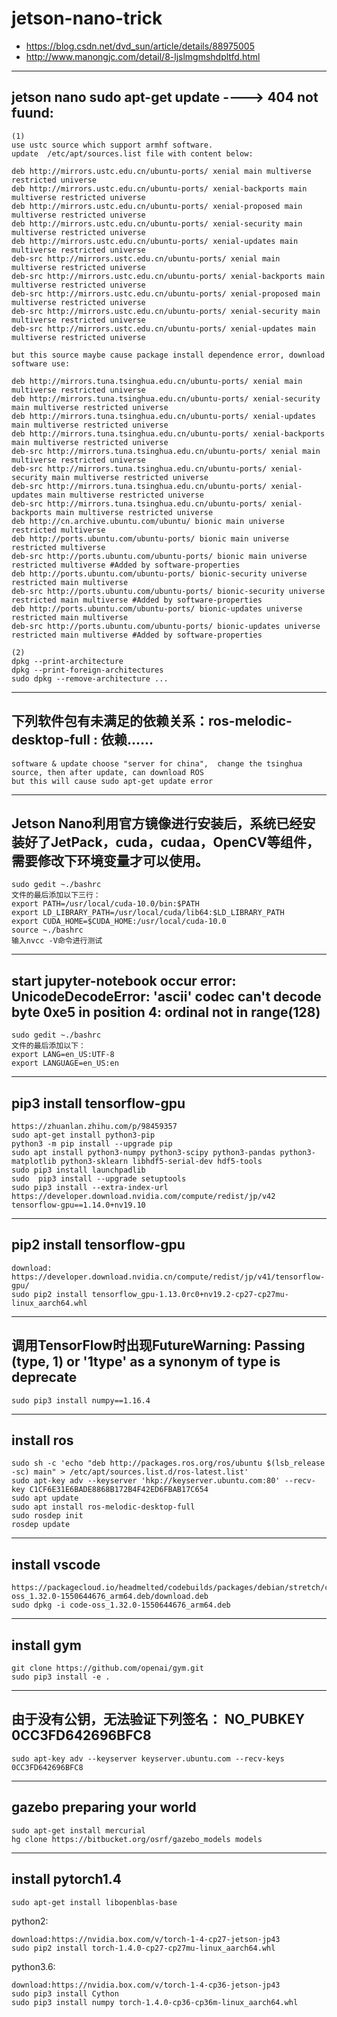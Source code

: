 # jetson-nano-trick
-  https://blog.csdn.net/dvd_sun/article/details/88975005  
-  http://www.manongjc.com/detail/8-ljslmgmshdpltfd.html  

----------------------------------------------------------------------------------------------------------------------------------------

## jetson nano sudo apt-get update ----> 404 not fuund:  
```
(1)  
use ustc source which support armhf software.  
update  /etc/apt/sources.list file with content below:  

deb http://mirrors.ustc.edu.cn/ubuntu-ports/ xenial main multiverse restricted universe  
deb http://mirrors.ustc.edu.cn/ubuntu-ports/ xenial-backports main multiverse restricted universe  
deb http://mirrors.ustc.edu.cn/ubuntu-ports/ xenial-proposed main multiverse restricted universe  
deb http://mirrors.ustc.edu.cn/ubuntu-ports/ xenial-security main multiverse restricted universe  
deb http://mirrors.ustc.edu.cn/ubuntu-ports/ xenial-updates main multiverse restricted universe  
deb-src http://mirrors.ustc.edu.cn/ubuntu-ports/ xenial main multiverse restricted universe  
deb-src http://mirrors.ustc.edu.cn/ubuntu-ports/ xenial-backports main multiverse restricted universe  
deb-src http://mirrors.ustc.edu.cn/ubuntu-ports/ xenial-proposed main multiverse restricted universe  
deb-src http://mirrors.ustc.edu.cn/ubuntu-ports/ xenial-security main multiverse restricted universe  
deb-src http://mirrors.ustc.edu.cn/ubuntu-ports/ xenial-updates main multiverse restricted universe  

but this source maybe cause package install dependence error, download software use:  

deb http://mirrors.tuna.tsinghua.edu.cn/ubuntu-ports/ xenial main multiverse restricted universe  
deb http://mirrors.tuna.tsinghua.edu.cn/ubuntu-ports/ xenial-security main multiverse restricted universe  
deb http://mirrors.tuna.tsinghua.edu.cn/ubuntu-ports/ xenial-updates main multiverse restricted universe  
deb http://mirrors.tuna.tsinghua.edu.cn/ubuntu-ports/ xenial-backports main multiverse restricted universe  
deb-src http://mirrors.tuna.tsinghua.edu.cn/ubuntu-ports/ xenial main multiverse restricted universe  
deb-src http://mirrors.tuna.tsinghua.edu.cn/ubuntu-ports/ xenial-security main multiverse restricted universe  
deb-src http://mirrors.tuna.tsinghua.edu.cn/ubuntu-ports/ xenial-updates main multiverse restricted universe  
deb-src http://mirrors.tuna.tsinghua.edu.cn/ubuntu-ports/ xenial-backports main multiverse restricted universe  
deb http://cn.archive.ubuntu.com/ubuntu/ bionic main universe restricted multiverse  
deb http://ports.ubuntu.com/ubuntu-ports/ bionic main universe restricted multiverse  
deb-src http://ports.ubuntu.com/ubuntu-ports/ bionic main universe restricted multiverse #Added by software-properties  
deb http://ports.ubuntu.com/ubuntu-ports/ bionic-security universe restricted main multiverse  
deb-src http://ports.ubuntu.com/ubuntu-ports/ bionic-security universe restricted main multiverse #Added by software-properties  
deb http://ports.ubuntu.com/ubuntu-ports/ bionic-updates universe restricted main multiverse  
deb-src http://ports.ubuntu.com/ubuntu-ports/ bionic-updates universe restricted main multiverse #Added by software-properties  

(2)  
dpkg --print-architecture  
dpkg --print-foreign-architectures  
sudo dpkg --remove-architecture ...   
```

----------------------------------------------------------------------------------------------------------------------------------------

## 下列软件包有未满足的依赖关系：ros-melodic-desktop-full : 依赖......
```
software & update choose "server for china",  change the tsinghua source, then after update, can download ROS  
but this will cause sudo apt-get update error  
```

----------------------------------------------------------------------------------------------------------------------------------------

## Jetson Nano利用官方镜像进行安装后，系统已经安装好了JetPack，cuda，cudaa，OpenCV等组件，需要修改下环境变量才可以使用。
```
sudo gedit ~./bashrc  
文件的最后添加以下三行：  
export PATH=/usr/local/cuda-10.0/bin:$PATH  
export LD_LIBRARY_PATH=/usr/local/cuda/lib64:$LD_LIBRARY_PATH  
export CUDA_HOME=$CUDA_HOME:/usr/local/cuda-10.0  
source ~./bashrc  
输入nvcc -V命令进行测试  
```

----------------------------------------------------------------------------------------------------------------------------------------

## start jupyter-notebook occur error: UnicodeDecodeError: 'ascii' codec can't decode byte 0xe5 in position 4: ordinal not in range(128)  
```
sudo gedit ~./bashrc  
文件的最后添加以下：  
export LANG=en_US:UTF-8  
export LANGUAGE=en_US:en  
```

----------------------------------------------------------------------------------------------------------------------------------------

## pip3 install tensorflow-gpu  
```
https://zhuanlan.zhihu.com/p/98459357  
sudo apt-get install python3-pip  
python3 -m pip install --upgrade pip  
sudo apt install python3-numpy python3-scipy python3-pandas python3-matplotlib python3-sklearn libhdf5-serial-dev hdf5-tools  
sudo pip3 install launchpadlib  
sudo  pip3 install --upgrade setuptools  
sudo pip3 install --extra-index-url https://developer.download.nvidia.com/compute/redist/jp/v42 tensorflow-gpu==1.14.0+nv19.10   
```

----------------------------------------------------------------------------------------------------------------------------------------

## pip2 install tensorflow-gpu  
```
download: https://developer.download.nvidia.cn/compute/redist/jp/v41/tensorflow-gpu/  
sudo pip2 install tensorflow_gpu-1.13.0rc0+nv19.2-cp27-cp27mu-linux_aarch64.whl  
```

----------------------------------------------------------------------------------------------------------------------------------------

## 调用TensorFlow时出现FutureWarning: Passing (type, 1) or '1type' as a synonym of type is deprecate  
```
sudo pip3 install numpy==1.16.4  
```

----------------------------------------------------------------------------------------------------------------------------------------

## install ros  
```
sudo sh -c 'echo "deb http://packages.ros.org/ros/ubuntu $(lsb_release -sc) main" > /etc/apt/sources.list.d/ros-latest.list'  
sudo apt-key adv --keyserver 'hkp://keyserver.ubuntu.com:80' --recv-key C1CF6E31E6BADE8868B172B4F42ED6FBAB17C654  
sudo apt update  
sudo apt install ros-melodic-desktop-full  
sudo rosdep init  
rosdep update  
```

----------------------------------------------------------------------------------------------------------------------------------------

## install vscode  
```
https://packagecloud.io/headmelted/codebuilds/packages/debian/stretch/code-oss_1.32.0-1550644676_arm64.deb/download.deb  
sudo dpkg -i code-oss_1.32.0-1550644676_arm64.deb  
```

----------------------------------------------------------------------------------------------------------------------------------------

## install gym  
```
git clone https://github.com/openai/gym.git  
sudo pip3 install -e .  
```

----------------------------------------------------------------------------------------------------------------------------------------

## 由于没有公钥，无法验证下列签名： NO_PUBKEY 0CC3FD642696BFC8  
```
sudo apt-key adv --keyserver keyserver.ubuntu.com --recv-keys 0CC3FD642696BFC8  
```

----------------------------------------------------------------------------------------------------------------------------------------

## gazebo preparing your world  
```
sudo apt-get install mercurial
hg clone https://bitbucket.org/osrf/gazebo_models models
```

----------------------------------------------------------------------------------------------------------------------------------------

## install pytorch1.4  
```
sudo apt-get install libopenblas-base  
```
python2:  
```
download:https://nvidia.box.com/v/torch-1-4-cp27-jetson-jp43  
sudo pip2 install torch-1.4.0-cp27-cp27mu-linux_aarch64.whl  
```
python3.6:  
```
download:https://nvidia.box.com/v/torch-1-4-cp36-jetson-jp43  
sudo pip3 install Cython  
sudo pip3 install numpy torch-1.4.0-cp36-cp36m-linux_aarch64.whl  
```
